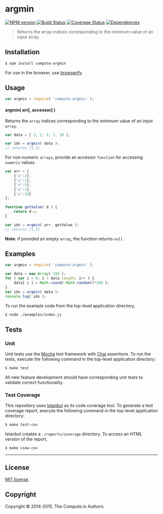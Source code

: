 argmin
===
[![NPM version][npm-image]][npm-url] [![Build Status][travis-image]][travis-url] [![Coverage Status][coveralls-image]][coveralls-url] [![Dependencies][dependencies-image]][dependencies-url]

> Returns the array indices corresponding to the minimum value of an input array.


## Installation

``` bash
$ npm install compute-argmin
```

For use in the browser, use [browserify](https://github.com/substack/node-browserify).


## Usage

``` javascript
var argmin = require( 'compute-argmin' );
```

#### argmin( arr[, accessor] )

Returns the `array` indices corresponding to the minimum value of an input `array`.

``` javascript
var data = [ 3, 2, 5, 2, 10 ];

var idx = argmin( data );
// returns [1,3]
```

For non-numeric `arrays`, provide an accessor `function` for accessing `numeric` values.

``` javascript
var arr = [
	{'x':3},
	{'x':2},
	{'x':5},
	{'x':2},
	{'x':10}
];

function getValue( d ) {
	return d.x;
}

var idx = argmin( arr, getValue );
// returns [1,3]
```


__Note__: if provided an empty `array`, the function returns `null`.




## Examples

``` javascript
var argmin = require( 'compute-argmin' );

var data = new Array( 100 );
for ( var i = 0; i < data.length; i++ ) {
	data[ i ] = Math.round( Math.random()*100 );
}
var idx = argmin( data );
console.log( idx );
```

To run the example code from the top-level application directory,

``` bash
$ node ./examples/index.js
```


## Tests

### Unit

Unit tests use the [Mocha](http://mochajs.org) test framework with [Chai](http://chaijs.com) assertions. To run the tests, execute the following command in the top-level application directory:

``` bash
$ make test
```

All new feature development should have corresponding unit tests to validate correct functionality.


### Test Coverage

This repository uses [Istanbul](https://github.com/gotwarlost/istanbul) as its code coverage tool. To generate a test coverage report, execute the following command in the top-level application directory:

``` bash
$ make test-cov
```

Istanbul creates a `./reports/coverage` directory. To access an HTML version of the report,

``` bash
$ make view-cov
```


---
## License

[MIT license](http://opensource.org/licenses/MIT). 


## Copyright

Copyright &copy; 2014-2015. The Compute.io Authors.


[npm-image]: http://img.shields.io/npm/v/compute-argmin.svg
[npm-url]: https://npmjs.org/package/compute-argmin

[travis-image]: http://img.shields.io/travis/compute-io/argmin/master.svg
[travis-url]: https://travis-ci.org/compute-io/argmin

[coveralls-image]: https://img.shields.io/coveralls/compute-io/argmin/master.svg
[coveralls-url]: https://coveralls.io/r/compute-io/argmin?branch=master

[dependencies-image]: http://img.shields.io/david/compute-io/argmin.svg
[dependencies-url]: https://david-dm.org/compute-io/argmin

[dev-dependencies-image]: http://img.shields.io/david/dev/compute-io/argmin.svg
[dev-dependencies-url]: https://david-dm.org/dev/compute-io/argmin

[github-issues-image]: http://img.shields.io/github/issues/compute-io/argmin.svg
[github-issues-url]: https://github.com/compute-io/argmin/issues
